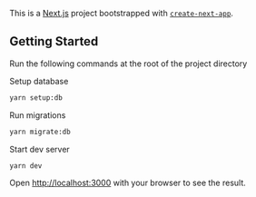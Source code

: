 This is a [Next.js](https://nextjs.org/) project bootstrapped with [`create-next-app`](https://github.com/vercel/next.js/tree/canary/packages/create-next-app).

## Getting Started

Run the following commands at the root of the project directory

Setup database

```bash
yarn setup:db
```

Run migrations

```bash
yarn migrate:db
```

Start dev server

```bash
yarn dev
```

Open [http://localhost:3000](http://localhost:3000) with your browser to see the result.

